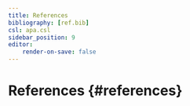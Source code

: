 ```yaml
---
title: References
bibliography: [ref.bib]
csl: apa.csl
sidebar_position: 9
editor:
    render-on-save: false
---
```


# References {#references}
